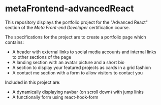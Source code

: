 # metaFrontend-advancedReact
This repository displays the portfolio project for the "Advanced React" section of the *Meta Front-end Developer* certification course.

The specifications for the project are to create a portfolio page which contains:
* A header with external links to social media accounts and internal links to other sections of the page
* A landing section with an avatar picture and a short bio
* A section to display your featured projects as cards in a grid fashion
* A contact me section with a form to allow visitors to contact you

Included in this project are:
* A dynamically displaying navbar (on scroll down) with jump links
* A functionally form using react-hook-form
